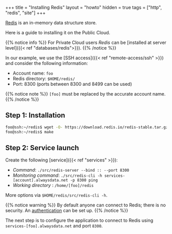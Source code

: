 +++
title = "Installing Redis"
layout = "howto"
hidden = true
tags = ["http", "redis", "site"]
+++

[Redis](https://redis.io/) is an in-memory data structure store.

Here is a guide to installing it on the Public Cloud.

{{% notice info %}}
For Private Cloud users *Redis* can be [installed at server level]({{< ref "databases/redis">}}).
{{% /notice %}}

In our example, we use the [SSH access]({{< ref "remote-access/ssh" >}}) and consider the following information:

- Account name: `foo`
- Redis directory: `$HOME/redis/`
- Port: 8300 (ports between 8300 and 8499 can be used)

{{% notice note %}}
`[foo]` must be replaced by the accurate account name.
{{% /notice %}}


## Step 1: Installation

```sh
foo@ssh:~/redis$ wget -O- https://download.redis.io/redis-stable.tar.gz | tar -xz --strip-components=1
foo@ssh:~/redis$ make
```

## Step 2: Service launch

Create the following [service]({{< ref "services" >}}):


- *Command*: `./src/redis-server --bind :: --port 8300`
- *Monitoring command*: `./src/redis-cli -h services-[account].alwaysdata.net -p 8300 ping`
- *Working directory* : `/home/[foo]/redis`

More options via `$HOME/redis/src/redis-cli -h`.

{{% notice warning %}}
By default anyone can connect to Redis; there is no security. An [authentication](https://redis.io/commands/auth/) can be set up.
{{% /notice %}}

The next step is to configure the application to connect to Redis using `services-[foo].alwaysdata.net` and port `8300`.
